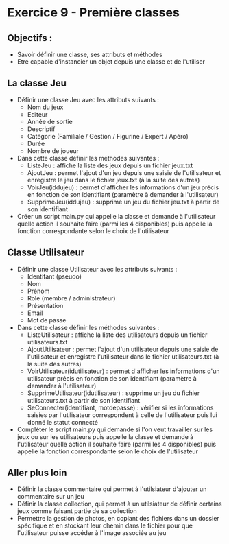 # Exercice 9 - Première classes

## Objectifs :
* Savoir définir une classe, ses attributs et méthodes 
* Etre capable d'instancier un objet depuis une classe et de l'utiliser

## La classe Jeu
* Définir une classe Jeu avec les attributs suivants :
    * Nom du jeux
    * Editeur
    * Année de sortie
    * Descriptif
    * Catégorie (Familiale / Gestion / Figurine / Expert / Apéro)
    * Durée
    * Nombre de joueur
* Dans cette classe définir les méthodes suivantes : 
    * ListeJeu : affiche la liste des jeux depuis un fichier jeux.txt 
    * AjoutJeu : permet l'ajout d'un jeu depuis une saisie de l'utilisateur et enregistre le jeu dans le fichier jeux.txt (à la suite des autres)
    * VoirJeu(iddujeu) : permet d'afficher les informations d'un jeu précis en fonction de son identifiant (paramètre à demander à l'utilisateur)
    * SupprimeJeu(iddujeu) : supprime un jeu du fichier jeu.txt à partir de son identifiant
* Créer un script main.py qui appelle la classe et demande à l'utilisateur quelle action il souhaite faire (parmi les 4 disponibles) puis appelle la fonction correspondante selon le choix de l'utilisateur

## Classe Utilisateur
* Définir une classe Utilisateur avec les attributs suivants :
    * Identifant (pseudo)
    * Nom
    * Prénom
    * Role (membre / administrateur)
    * Présentation
    * Email
    * Mot de passe
* Dans cette classe définir les méthodes suivantes : 
    * ListeUtilisateur : affiche la liste des utilisateurs depuis un fichier utilisateurs.txt 
    * AjoutUtilisateur : permet l'ajout d'un utilisateur depuis une saisie de l'utilisateur et enregistre l'utilisateur dans le fichier utilisateurs.txt (à la suite des autres)
    * VoirUtilisateur(idutilisateur) : permet d'afficher les informations d'un utilisateur précis en fonction de son identifiant (paramètre à demander à l'utilisateur)
    * SupprimeUtilisateur(idutilisateur) : supprime un jeu du fichier utilisateurs.txt à partir de son identifiant
    * SeConnecter(identifiant, motdepasse) : vérifier si les informations saisies par l'utilisateur correspondent à celle de l'utilisateur puis lui donné le statut connecté
* Compléter le script main.py qui demande si l'on veut travailler sur les jeux ou sur les utilisateurs puis appelle la classe et demande à l'utilisateur quelle action il souhaite faire (parmi les 4 disponibles) puis appelle la fonction correspondante selon le choix de l'utilisateur

## Aller plus loin 

* Définir la classe commentaire qui permet à l'utilsiateur d'ajouter un commentaire sur un jeu
* Définir la classe collection, qui permet à un utilsiateur de définir certains jeux comme faisant partie de sa collection
* Permettre la gestion de photos, en copiant des fichiers dans un dossier spécifique et en stockant leur chemin dans le fichier pour que l'utilisateur puisse accéder à l'image associée au jeu